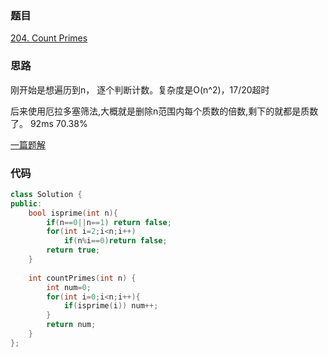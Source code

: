 ### 题目
[204. Count Primes](https://leetcode-cn.com/problems/count-primes/solution/ji-shu-zhi-shu-bao-li-fa-ji-you-hua-shai-fa-ji-you/)
### 思路
刚开始是想遍历到n， 逐个判断计数。复杂度是O(n^2)，17/20超时

后来使用厄拉多塞筛法,大概就是删除n范围内每个质数的倍数,剩下的就都是质数了。
92ms 70.38%

[一篇题解](https://leetcode-cn.com/problems/count-primes/solution/ji-shu-zhi-shu-bao-li-fa-ji-you-hua-shai-fa-ji-you)
### 代码
```c++
class Solution {
public:
    bool isprime(int n){
        if(n==0||n==1) return false;
        for(int i=2;i<n;i++)
            if(n%i==0)return false;
        return true;
    }
    
    int countPrimes(int n) {
        int num=0;
        for(int i=0;i<n;i++){
            if(isprime(i)) num++;
        }
        return num;
    }
};
```
